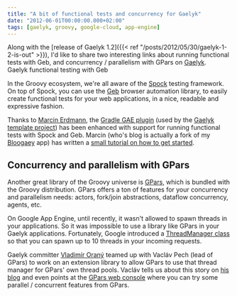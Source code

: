 ```yaml
---
title: "A bit of functional tests and concurrency for Gaelyk"
date: "2012-06-01T00:00:00.000+02:00"
tags: [gaelyk, groovy, google-cloud, app-engine]
---
```


Along with the [release of Gaelyk 1.2]({{< ref "/posts/2012/05/30/gaelyk-1-2-is-out" >}}), I'd like to share two interesting links about running functional tests with Geb, and concurrency / parallelism with GPars on [Gaelyk](http://gaelyk.appspot.com).  
Gaelyk functional testing with Geb  

In the Groovy ecosystem, we're all aware of the [Spock](http://code.google.com/p/spock/) testing framework. On top of Spock, you can use the [Geb](http://www.gebish.org/) browser automation library, to easily create functional tests for your web applications, in a nice, readable and expressive fashion.  

Thanks to [Marcin Erdmann](http://blog.proxerd.pl/), the [Gradle GAE plugin](https://github.com/bmuschko/gradle-gae-plugin) (used by the [Gaelyk template project](http://gaelyk.appspot.com/tutorial/template-project)) has been enhanced with support for running functional tests with Spock and Geb. Marcin (who's blog is actually a fork of my [Bloogaey](https://github.com/glaforge/bloogaey) app) has written a [small tutorial on how to get started](http://blog.proxerd.pl/article/funcational-testing-of-gae-lyk-applications-with-geb).  

## Concurrency and parallelism with GPars  

Another great library of the Groovy universe is [GPars](http://gpars.codehaus.org/), which is bundled with the Groovy distribution. GPars offers a ton of features for your concurrency and parallelism needs: actors, fork/join abstractions, dataflow concurrency, agents, etc.  

On Google App Engine, until recently, it wasn't allowed to spawn threads in your applications. So it was impossible to use a library like GPars in your Gaelyk applications. Fortunately, Google introduced a [ThreadManager class](https://developers.google.com/appengine/docs/java/javadoc/com/google/appengine/api/ThreadManager) so that you can spawn up to 10 threads in your incoming requests.  

Gaelyk committer [Vladimír Oraný](https://twitter.com/musketyr) teamed up with Vacláv Pech (lead of GPars) to work on an extension library to allow GPars to use that thread manager for GPars' own thread pools. Vacláv tells us about this story on [his blog](http://www.jroller.com/vaclav/entry/gpars_actors_and_dataflow_for) and even points at the [GPars web console](http://gparsconsole.appspot.com/) where you can try some parallel / concurrent features from GPars.